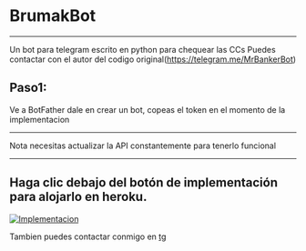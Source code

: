 # BrumakBot
___
Un bot para telegram escrito en python para chequear las CCs 
Puedes contactar con el autor del codigo original(https://telegram.me/MrBankerBot)

## Paso1:
Ve a BotFather dale en crear un bot, copeas el token en el momento de la implementacion 
___
Nota necesitas actualizar la API constantemente para tenerlo funcional
___

## Haga clic debajo del botón de implementación para alojarlo en heroku.
[![Implementacion](https://www.herokucdn.com/deploy/button.svg)](https://heroku.com/deploy)

Tambien puedes contactar conmigo en [tg](https://telegram.me/GAMHERN)

